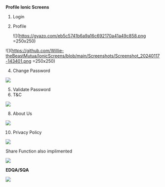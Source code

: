 **Profile Ionic Screens**
1. Login
2. Profile

   ![](https://gyazo.com/eb5c5741b6a9a16c692170a41a49c858.png =250x250)
   
![](https://github.com/Willie-theBeastMutua/IonicScreens/blob/main/Screenshots/Screenshot_20240117-143401.png =250x250)

4. Change Password

![](https://github.com/Willie-theBeastMutua/IonicScreens/blob/main/Screenshots/Screenshot_20240117-143347.png)

5. Validate Password
6. T&C
   
![](https://github.com/Willie-theBeastMutua/IonicScreens/blob/main/Screenshots/Screenshot_20240117-143407.png)

8. About Us
   
![](https://github.com/Willie-theBeastMutua/IonicScreens/blob/main/Screenshots/Screenshot_20240117-143355.png)

10. Privacy Policy
    
![](https://github.com/Willie-theBeastMutua/IonicScreens/blob/main/Screenshots/Screenshot_20240117-143415.png)

Share Function also implimented

![](https://github.com/Willie-theBeastMutua/IonicScreens/blob/main/Screenshots/Screenshot_20240117-143425.png)

**EDQA/SQA**

![](https://github.com/Willie-theBeastMutua/IonicScreens/blob/main/Screenshots/Screenshot_20240111-095433.png)

